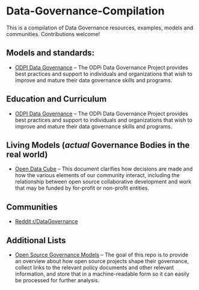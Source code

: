 # Data-Governance-Compilation
This is a compilation of Data Governance resources, examples, models and communities.  Contributions welcome!

<!-- lists-start -->


## Models and standards:

* [ODPI Data Governance](https://github.com/odpi/data-governance) – The ODPi Data Governance Project provides best practices and support to individuals and organizations that wish to improve and mature their data governance skills and programs.


## Education and Curriculum

* [ODPI Data Governance](https://github.com/odpi/data-governance) – The ODPi Data Governance Project provides best practices and support to individuals and organizations that wish to improve and mature their data governance skills and programs.

## Living Models (*actual* Governance Bodies in the real world)

* [Open Data Cube](https://github.com/opendatacube/governance) – This document clarifies how decisions are made and how the various elements of our community interact, including the relationship between open source collaborative development and work that may be funded by for-profit or non-profit entities.

## Communities

* [Reddit r/DataGovernance](https://www.reddit.com/r/datagovernance/)

## Additional Lists
* [Open Source Governance Models](https://github.com/cornelius/open-source-governance) – The goal of this repo is to provide an overview about how open source projects shape their governance, collect links to the relevant policy documents and other relevant information, and store that in a machine-readable form so it can easily be processed for further analysis.
